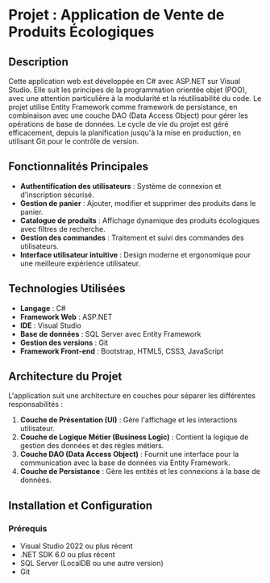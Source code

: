 # Projet : Application de Vente de Produits Écologiques

## Description

Cette application web est développée en C# avec ASP.NET sur Visual Studio. Elle suit les principes de la programmation orientée objet (POO), avec une attention particulière à la modularité et la réutilisabilité du code. Le projet utilise Entity Framework comme framework de persistance, en combinaison avec une couche DAO (Data Access Object) pour gérer les opérations de base de données. Le cycle de vie du projet est géré efficacement, depuis la planification jusqu'à la mise en production, en utilisant Git pour le contrôle de version.

## Fonctionnalités Principales

- **Authentification des utilisateurs** : Système de connexion et d'inscription sécurisé.
- **Gestion de panier** : Ajouter, modifier et supprimer des produits dans le panier.
- **Catalogue de produits** : Affichage dynamique des produits écologiques avec filtres de recherche.
- **Gestion des commandes** : Traitement et suivi des commandes des utilisateurs.
- **Interface utilisateur intuitive** : Design moderne et ergonomique pour une meilleure expérience utilisateur.

## Technologies Utilisées

- **Langage** : C#
- **Framework Web** : ASP.NET
- **IDE** : Visual Studio
- **Base de données** : SQL Server avec Entity Framework
- **Gestion des versions** : Git
- **Framework Front-end** : Bootstrap, HTML5, CSS3, JavaScript

## Architecture du Projet

L'application suit une architecture en couches pour séparer les différentes responsabilités :

1. **Couche de Présentation (UI)** : Gère l'affichage et les interactions utilisateur.
2. **Couche de Logique Métier (Business Logic)** : Contient la logique de gestion des données et des règles métiers.
3. **Couche DAO (Data Access Object)** : Fournit une interface pour la communication avec la base de données via Entity Framework.
4. **Couche de Persistance** : Gère les entités et les connexions à la base de données.

## Installation et Configuration

### Prérequis

- Visual Studio 2022 ou plus récent
- .NET SDK 6.0 ou plus récent
- SQL Server (LocalDB ou une autre version)
- Git

